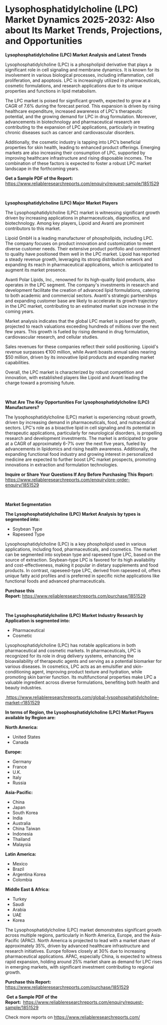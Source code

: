 <p><h1>Lysophosphatidylcholine (LPC) Market Dynamics 2025-2032: Also about Its Market Trends, Projections, and Opportunities</h1></p><p><strong>Lysophosphatidylcholine (LPC) Market Analysis and Latest Trends</strong></p>
<p><p>Lysophosphatidylcholine (LPC) is a phospholipid derivative that plays a significant role in cell signaling and membrane dynamics. It is known for its involvement in various biological processes, including inflammation, cell proliferation, and apoptosis. LPC is increasingly utilized in pharmaceuticals, cosmetic formulations, and research applications due to its unique properties and functions in lipid metabolism.</p><p>The LPC market is poised for significant growth, expected to grow at a CAGR of 7.6% during the forecast period. This expansion is driven by rising healthcare expenditure, increased awareness of LPC's therapeutic potential, and the growing demand for LPC in drug formulation. Moreover, advancements in biotechnology and pharmaceutical research are contributing to the expansion of LPC applications, particularly in treating chronic diseases such as cancer and cardiovascular disorders.</p><p>Additionally, the cosmetic industry is tapping into LPC’s beneficial properties for skin health, leading to enhanced product offerings. Emerging markets are also increasing their consumption of LPC, supported by improving healthcare infrastructure and rising disposable incomes. The combination of these factors is expected to foster a robust LPC market landscape in the forthcoming years.</p></p>
<p><strong>Get a Sample PDF of the Report:&nbsp;</strong> <a href="https://www.reliableresearchreports.com/enquiry/request-sample/1851529?utm_campaign=2957&utm_medium=2&utm_source=Github&utm_content=ia&utm_term=03042025&utm_id=lysophosphatidylcholine-lpc">https://www.reliableresearchreports.com/enquiry/request-sample/1851529</a></p>
<p>&nbsp;</p>
<p><strong>Lysophosphatidylcholine (LPC) Major Market Players</strong></p>
<p><p>The Lysophosphatidylcholine (LPC) market is witnessing significant growth driven by increasing applications in pharmaceuticals, diagnostics, and biotechnology. Among key players, Lipoid and Avanti are prominent contributors to this market.</p><p>Lipoid GmbH is a leading manufacturer of phospholipids, including LPC. The company focuses on product innovation and customization to meet diverse customer needs. Their extensive product portfolio and commitment to quality have positioned them well in the LPC market. Lipoid has reported a steady revenue growth, leveraging its strong distribution network and expanding its reach in pharmaceutical applications, which is anticipated to augment its market presence.</p><p>Avanti Polar Lipids, Inc., renowned for its high-quality lipid products, also operates in the LPC segment. The company's investments in research and development facilitate the creation of advanced lipid formulations, catering to both academic and commercial sectors. Avanti's strategic partnerships and expanding customer base are likely to accelerate its growth trajectory in the LPC market, contributing to an estimated market size increase in the coming years.</p><p>Market analysis indicates that the global LPC market is poised for growth, projected to reach valuations exceeding hundreds of millions over the next few years. This growth is fueled by rising demand in drug formulation, cardiovascular research, and cellular studies.</p><p>Sales revenues for these companies reflect their solid positioning. Lipoid's revenue surpasses €100 million, while Avanti boasts annual sales nearing $50 million, driven by its innovative lipid products and expanding market capabilities.</p><p>Overall, the LPC market is characterized by robust competition and innovation, with established players like Lipoid and Avanti leading the charge toward a promising future.</p></p>
<p>&nbsp;</p>
<p><strong>What Are The Key Opportunities For Lysophosphatidylcholine (LPC) Manufacturers?</strong></p>
<p><p>The lysophosphatidylcholine (LPC) market is experiencing robust growth, driven by increasing demand in pharmaceuticals, food, and nutraceutical sectors. LPC's role as a bioactive lipid in cell signaling and its potential in therapeutic applications, particularly for neurological disorders, is propelling research and development investments. The market is anticipated to grow at a CAGR of approximately 6-7% over the next five years, fueled by advancements in lipidomics and rising health awareness. Additionally, the expanding functional food industry and growing interest in personalized medicine are expected to further boost LPC market prospects, promoting innovations in extraction and formulation technologies.</p></p>
<p><strong>Inquire or Share Your Questions If Any Before Purchasing This Report:</strong> <a href="https://www.reliableresearchreports.com/enquiry/pre-order-enquiry/1851529?utm_campaign=2957&utm_medium=2&utm_source=Github&utm_content=ia&utm_term=03042025&utm_id=lysophosphatidylcholine-lpc">https://www.reliableresearchreports.com/enquiry/pre-order-enquiry/1851529</a></p>
<p>&nbsp;</p>
<p><strong>Market Segmentation</strong></p>
<p><strong>The Lysophosphatidylcholine (LPC) Market Analysis by types is segmented into:</strong></p>
<p><ul><li>Soybean Type</li><li>Rapeseed Type</li></ul></p>
<p><p>Lysophosphatidylcholine (LPC) is a key phospholipid used in various applications, including food, pharmaceuticals, and cosmetics. The market can be segmented into soybean type and rapeseed type LPC, based on the source of extraction. Soybean-type LPC is favored for its high availability and cost-effectiveness, making it popular in dietary supplements and food products. In contrast, rapeseed-type LPC, derived from rapeseed oil, offers unique fatty acid profiles and is preferred in specific niche applications like functional foods and advanced pharmaceuticals.</p></p>
<p><strong>Purchase this Report:&nbsp;</strong><a href="https://www.reliableresearchreports.com/purchase/1851529?utm_campaign=2957&utm_medium=2&utm_source=Github&utm_content=ia&utm_term=03042025&utm_id=lysophosphatidylcholine-lpc">https://www.reliableresearchreports.com/purchase/1851529</a></p>
<p>&nbsp;</p>
<p><strong>The Lysophosphatidylcholine (LPC) Market Industry Research by Application is segmented into:</strong></p>
<p><ul><li>Pharmaceutical</li><li>Cosmetic</li></ul></p>
<p><p>Lysophosphatidylcholine (LPC) has notable applications in both pharmaceutical and cosmetic markets. In pharmaceuticals, LPC is recognized for its role in drug delivery systems, enhancing the bioavailability of therapeutic agents and serving as a potential biomarker for various diseases. In cosmetics, LPC acts as an emulsifier and skin-conditioning agent, improving product texture and hydration, while promoting skin barrier function. Its multifunctional properties make LPC a valuable ingredient across diverse formulations, benefiting both health and beauty industries.</p></p>
<p><a href="https://www.reliableresearchreports.com/global-lysophosphatidylcholine-market-r1851529?utm_campaign=2957&utm_medium=2&utm_source=Github&utm_content=ia&utm_term=03042025&utm_id=lysophosphatidylcholine-lpc">&nbsp;https://www.reliableresearchreports.com/global-lysophosphatidylcholine-market-r1851529</a></p>
<p><strong>In terms of Region, the Lysophosphatidylcholine (LPC) Market Players available by Region are:</strong></p>
<p>
    <p> <strong> North America: </strong>
        <ul>
            <li>United States</li>
            <li>Canada</li>
        </ul>
        </p> 
    <p> <strong> Europe: </strong>
        <ul>
            <li>Germany</li>
            <li>France</li>
            <li>U.K.</li>
            <li>Italy</li>
            <li>Russia</li>
        </ul>
        </p> 
    <p> <strong> Asia-Pacific: </strong>
        <ul>
            <li>China</li>
            <li>Japan</li>
            <li>South Korea</li>
            <li>India</li>
            <li>Australia</li>
            <li>China Taiwan</li>
            <li>Indonesia</li>
            <li>Thailand</li>
            <li>Malaysia</li>
        </ul>
        </p> 
    <p> <strong> Latin America: </strong>
        <ul>
            <li>Mexico</li>
            <li>Brazil</li>
            <li>Argentina Korea</li>
            <li>Colombia</li>
        </ul>
        </p> 
    <p> <strong> Middle East & Africa: </strong>
        <ul>
            <li>Turkey</li>
            <li>Saudi</li>
            <li>Arabia</li>
            <li>UAE</li>
            <li>Korea</li>
        </ul>
    </p>
    </p>
<p><p>The Lysophosphatidylcholine (LPC) market demonstrates significant growth across multiple regions, particularly in North America, Europe, and the Asia-Pacific (APAC). North America is projected to lead with a market share of approximately 35%, driven by advanced healthcare infrastructure and research initiatives. Europe follows closely at 30% due to increasing pharmaceutical applications. APAC, especially China, is expected to witness rapid expansion, holding around 25% market share as demand for LPC rises in emerging markets, with significant investment contributing to regional growth.</p></p>
<p><strong>Purchase this Report: </strong><a href="https://www.reliableresearchreports.com/purchase/1851529?utm_campaign=2957&utm_medium=2&utm_source=Github&utm_content=ia&utm_term=03042025&utm_id=lysophosphatidylcholine-lpc">https://www.reliableresearchreports.com/purchase/1851529</a></p>
<p>&nbsp;<strong>Get a Sample PDF of the Report:&nbsp;&nbsp;</strong><a href="https://www.reliableresearchreports.com/enquiry/request-sample/1851529?utm_campaign=2957&utm_medium=2&utm_source=Github&utm_content=ia&utm_term=03042025&utm_id=lysophosphatidylcholine-lpc">https://www.reliableresearchreports.com/enquiry/request-sample/1851529</a></p>
<p><strong></strong></p>
<p>Check more reports on <a href="https://www.reliableresearchreports.com/?utm_campaign=2957&utm_medium=2&utm_source=Github&utm_content=ia&utm_term=03042025&utm_id=lysophosphatidylcholine-lpc">https://www.reliableresearchreports.com/</a></p>